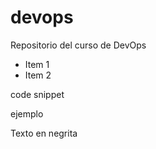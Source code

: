 # devops
Repositorio del curso de DevOps

+ Item 1
+ Item 2

code snippet

ejemplo

Texto en negrita
